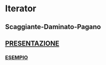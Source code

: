 # Iterator 
## Scaggiante-Daminato-Pagano
## [PRESENTAZIONE](https://drive.google.com/open?id=1_Nd3B6nI8XUyLkjsmWe7fOiA440RsS3V33tRYiz3Zn8)
### [ESEMPIO](https://github.com/Chicco4/Java_Projects/IteratorExample)

